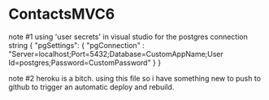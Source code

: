 # ContactsMVC6

note #1
using 'user secrets' in visual studio for the postgres connection string
{
  "pgSettings": {
    "pgConnection" : "Server=localhost;Port=5432;Database=CustomAppName;User Id=postgres;Password=CustomPassword"
  }
}

note #2 heroku is a bitch. using this file so i have something new to push to github to trigger an automatic deploy and rebuild.